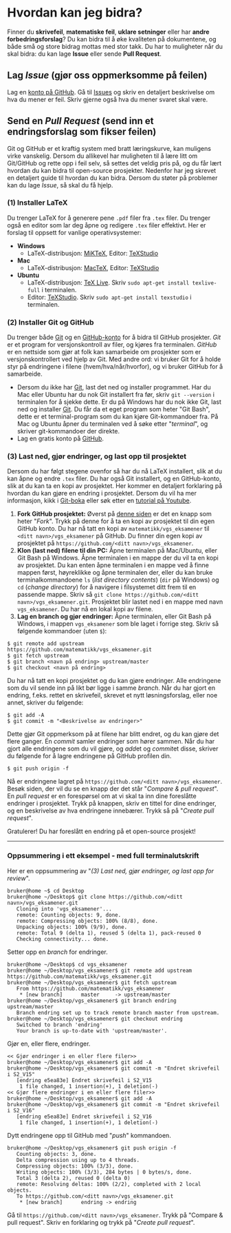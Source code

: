 # Hvordan kan jeg bidra?
Finner du **skrivefeil**, **matematiske feil**, **uklare setninger** eller har **andre forbedringsforslag**? 
Du kan bidra til å øke kvaliteten på dokumentene, og både små og store bidrag mottas med stor takk. 
Du har to muligheter når du skal bidra: du kan lage **Issue** eller sende **Pull Request**.

## Lag *Issue* (gjør oss oppmerksomme på feilen)
Lag en [konto på GitHub](https://github.com/join). Gå til [Issues](https://github.com/matematikk/vgs_eksamener/issues) og skriv en detaljert beskrivelse om hva du mener er feil. Skriv gjerne også hva du mener svaret skal være. 

## Send en *Pull Request* (send inn et endringsforslag som fikser feilen)
Git og GitHub er et kraftig system med bratt læringskurve, kan muligens virke vanskelig. 
Dersom du allikevel har muligheten til å lære litt om Git/GitHub og rette opp i feil selv, så settes det veldig pris på, og du får lært hvordan du kan bidra til open-source prosjekter.
Nedenfor har jeg skrevet en detaljert guide til hvordan du kan bidra. 
Dersom du støter på problemer kan du lage *Issue*, så skal du få hjelp.

### (1) Installer LaTeX
Du trenger LaTeX for å generere pene `.pdf` filer fra `.tex` filer. 
Du trenger også en editor som lar deg åpne og redigere `.tex` filer effektivt.
Her er forslag til oppsett for vanlige operativsystemer:

- **Windows**
  * LaTeX-distribusjon: [MiKTeX](https://miktex.org/), Editor: [TeXStudio](http://texstudio.sourceforge.net/)
- **Mac**
  * LaTeX-distribusjon: [MacTeX](https://tug.org/mactex/mactex-download.html), Editor: [TeXStudio](http://texstudio.sourceforge.net/)
- **Ubuntu**
  * LaTeX-distribusjon: [TeX Live](https://tug.org/texlive/). Skriv `sudo apt-get install texlive-full` i terminalen.
  * Editor: [TeXStudio](http://texstudio.sourceforge.net/). Skriv `sudo apt-get install texstudio` i terminalen.
  
### (2) Installer Git og GitHub
Du trenger både [Git](https://git-scm.com/downloads) og en [GitHub-konto](https://github.com/join) for å bidra til GitHub prosjekter. 
*Git* er et program for versjonskontroll av filer, og kjøres fra terminalen. 
*GitHub* er en nettside som gjør at folk kan samarbeide om prosjekter som er versjonskontrollert ved hjelp av Git. 
Med andre ord: vi bruker Git for å holde styr på endringene i filene (hvem/hva/når/hvorfor), og vi bruker GitHub for å samarbeide.

* Dersom du ikke har [Git](https://git-scm.com/downloads), last det ned og installer programmet. 
  Har du Mac eller Ubuntu har du nok Git installert fra før, skriv `git --version` i terminalen for å sjekke dette.
  Er du på Windows har du nok ikke Git, last ned og installer [Git](https://git-scm.com/downloads).
  Du får da et eget program som heter "Git Bash", dette er et terminal-program som du kan kjøre Git-kommandoer fra. 
  På Mac og Ubuntu åpner du terminalen ved å søke etter "*terminal*", og skriver git-kommandoer der direkte.
* Lag en gratis konto på [GitHub](https://github.com/join).

### (3) Last ned, gjør endringer, og last opp til prosjektet
Dersom du har følgt stegene ovenfor så har du nå LaTeX installert, slik at du kan åpne og endre `.tex` filer. 
Du har også Git installert, og en GitHub-konto, slik at du kan ta en kopi av prosjektet. 
Her kommer en detaljert forklaring på hvordan du kan gjøre en endring i prosjektet.
Dersom du vil ha mer informasjon, kikk i [Git-boka](https://git-scm.com/book/en/v2) eller søk etter en [tutorial på Youtube](https://www.youtube.com/results?search_query=github+tutorial+contributing).

1. **Fork GitHub prosjektet:** 
  Øverst på [denne siden](https://github.com/matematikk/vgs_eksamener) er det en knapp som heter "*Fork*". 
  Trykk på denne for å ta en kopi av prosjektet til din egen GitHub konto. 
  Du har nå tatt en kopi av `matematikk/vgs_eksamener` til `<ditt navn>/vgs_eksamener` på GitHub. 
  Du finner din egen kopi av prosjektet på `https://github.com/<ditt navn>/vgs_eksamener`.
2. **Klon (last ned) filene til din PC:** 
  Åpne terminalen på Mac/Ubuntu, eller Git Bash på Windows.
  Åpne terminalen i en mappe der du vil ta en kopi av prosjektet. 
  Du kan enten åpne terminalen i en mappe ved å finne mappen først, høyreklikke og åpne terminalen der, eller du kan bruke terminalkommandoene `ls` (*list directory contents*) (`dir` på Windows) og `cd` (*change directory*) for å navigere i filsystemet ditt frem til en passende mappe. 
  Skriv så `git clone https://github.com/<ditt navn>/vgs_eksamener.git`. 
  Prosjektet blir lastet ned i en mappe med navn `vgs_eksamener`. 
  Du har nå en lokal kopi av filene.
3. **Lag en branch og gjør endringer:** 
  Åpne terminalen, eller Git Bash på Windows, i mappen `vgs_eksamener` som ble laget i forrige steg. 
  Skriv så følgende kommandoer (uten `$`):
  ```
  $ git remote add upstream https://github.com/matematikk/vgs_eksamener.git
  $ git fetch upstream
  $ git branch <navn på endring> upstream/master
  $ git checkout <navn på endring>
  ```
Du har nå tatt en kopi prosjektet og du kan gjøre endringer. 
Alle endringene som du vil sende inn på likt bør ligge i samme *branch*. 
Når du har gjort en endring, f.eks. rettet en skrivefeil, skrevet et nytt løsningsforslag, eller noe annet, skriver du følgende:
```
$ git add -A
$ git commit -m "<Beskrivelse av endringer>"
```
Dette gjør Git oppmerksom på at filene har blitt endret, og du kan gjøre det flere ganger. 
Én *commit* samler endringer som hører sammen. 
Når du har gjort alle endringene som du vil gjøre, og *add*et og *commit*et disse, skriver du følgende for å lagre endringene på GitHub profilen din.
```
$ git push origin -f
```
Nå er endringene lagret på `https://github.com/<ditt navn>/vgs_eksamener`. 
Besøk siden, der vil du se en knapp der det står "*Compare & pull request*". 
En *pull request* er en forespørsel om at vi skal ta inn dine foreslåtte endringer i prosjektet. 
Trykk på knappen, skriv en tittel for dine endringer, og en beskrivelse av hva endringene innebærer. 
Trykk så på "*Create pull request*". 

Gratulerer! 
Du har foreslått en endring på et open-source prosjekt!

------------------------------------------------

### Oppsummering i ett eksempel - med full terminalutskrift

Her er en oppsummering av "*(3) Last ned, gjør endringer, og last opp for review*".
```
bruker@home ~$ cd Desktop
bruker@home ~/Desktop$ git clone https://github.com/<ditt navn>/vgs_eksamener.git
   Cloning into 'vgs_eksamener'...
   remote: Counting objects: 9, done.
   remote: Compressing objects: 100% (8/8), done.
   Unpacking objects: 100% (9/9), done.
   remote: Total 9 (delta 1), reused 5 (delta 1), pack-reused 0
   Checking connectivity... done.
```
Setter opp en *branch* for endringer.
```
bruker@home ~/Desktop$ cd vgs_eksamener                                  
bruker@home ~/Desktop/vgs_eksamener$ git remote add upstream https://github.com/matematikk/vgs_eksamener.git
bruker@home ~/Desktop/vgs_eksamener$ git fetch upstream
   From https://github.com/matematikk/vgs_eksamener
    * [new branch]      master     -> upstream/master
bruker@home ~/Desktop/vgs_eksamener$ git branch endring upstream/master
   Branch endring set up to track remote branch master from upstream.
bruker@home ~/Desktop/vgs_eksamener$ git checkout endring
   Switched to branch 'endring'
   Your branch is up-to-date with 'upstream/master'.
```
Gjør en, eller flere, endringer.
```
<< Gjør endringer i en eller flere filer>>
bruker@home ~/Desktop/vgs_eksamener$ git add -A                   
bruker@home ~/Desktop/vgs_eksamener$ git commit -m "Endret skrivefeil i S2_V15"
   [endring e5ea83e] Endret skrivefeil i S2_V15
    1 file changed, 1 insertion(+), 1 deletion(-)
<< Gjør flere endringer i en eller flere filer>>
bruker@home ~/Desktop/vgs_eksamener$ git add -A                   
bruker@home ~/Desktop/vgs_eksamener$ git commit -m "Endret skrivefeil i S2_V16"
   [endring e5ea83e] Endret skrivefeil i S2_V16
    1 file changed, 1 insertion(+), 1 deletion(-)
```
Dytt endringene opp til GitHub med "*push*" kommandoen.
```
bruker@home ~/Desktop/vgs_eksamener$ git push origin -f              
   Counting objects: 3, done.
   Delta compression using up to 4 threads.
   Compressing objects: 100% (3/3), done.
   Writing objects: 100% (3/3), 284 bytes | 0 bytes/s, done.
   Total 3 (delta 2), reused 0 (delta 0)
   remote: Resolving deltas: 100% (2/2), completed with 2 local objects.
   To https://github.com/<ditt navn>/vgs_eksamener.git
    * [new branch]      endring -> endring            
```
Gå til `https://github.com/<ditt navn>/vgs_eksamener`. 
Trykk på "Compare & pull request". 
Skriv en forklaring og trykk på "*Create pull request*".
